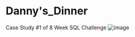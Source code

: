 # Danny's_Dinner
Case Study #1 of 8 Week SQL Challenge
![image](https://user-images.githubusercontent.com/112572789/189135317-45e00532-9a90-4835-9572-c05cde7eca82.png)
